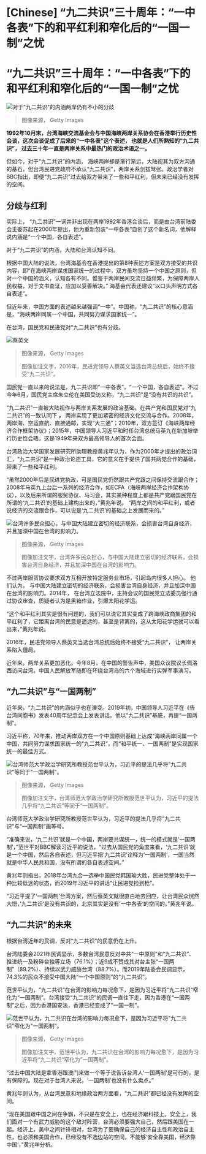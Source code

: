 # [Chinese] “九二共识”三十周年：“一中各表”下的和平红利和窄化后的“一国一制”之忧

#  “九二共识”三十周年：“一中各表”下的和平红利和窄化后的“一国一制”之忧


![对于"九二共识"的内涵两岸仍有不小的分歧](_127340082_gettyimages-976206140.jpg)

> 图像来源，  Getty Images

**1992年10月末，台湾海峡交流基金会与中国海峡两岸关系协会在香港举行历史性会谈，这次会谈促成了后来的“一中各表”这个表述， 也就是人们所熟知的“九二共识”， 过去三十年一直是两岸关系中最热门的政治术语之一。**

但如今，对于“九二共识”的内涵， 海峡两岸却是渐行渐远，大陆视其为双方沟通的基石，但台湾民进党政府不承认“九二共识”，两岸关系剑拔弩张。政治学者对BBC指出，即便“九二共识”过去给双方带来了一些和平红利，但未来已经没有发挥的空间。

##  分歧与红利

实际上， “九二共识”一词并非出现在两岸1992年香港会谈后，而是由台湾前陆委会主委苏起在2000年提出，他为重新包装“一中各表”自创了这个新名词，他解释说内涵是“一个中国，各自表述”。

对于“九二共识”的内涵，大陆和台湾认知不同。

根据中国大陆的说法，台湾海基会在香港提出的第8种表述方案是双方接受的共识内容，即“在海峡两岸谋求国家统一的过程中，双方虽均坚持一个中国之原则，但对一个中国的涵义，认知各有不同。惟鉴于两岸民间交流日益频繁，为保障两岸人民权益，对于文书查证，应加以妥善解决。” 海基会代表还建议“以口头声明方式各自表述”。

但近年来，中国方面的表述越来越强调“一中”。中国称，“九二共识”的核心意涵是，“海峡两岸同属一个中国，共同努力谋求国家统一”。

在台湾，国民党和民进党对“九二共识”也有分歧。

![蔡英文](_127340089_gettyimages-1236291127.jpg)

> 图像来源，  Getty Images
>
> 图像加注文字，2016年，民进党领导人蔡英文当选台湾总统后，始终不接受“九二共识”。

国民党一直以来的说法是，九二共识即“一中各表”，“一个中国，各自表述”。不过今年6月，国民党主席朱立伦在美国受访又称，“九二共识”是“没有共识的共识”。

“九二共识”一直被大陆视作与两岸关系发展的政治基础。在共产党和国民党对“九二共识”的一致认同下 **，** 两岸实现了更加紧密的经济文化交流与合作。2008年，两岸海、空运直航、直接通邮，实现“大三通”；2010年，双方签订《海峡两岸经济合作框架协议》；2015年，中国领导人习近平和时任台湾总统马英九在新加坡举行历史性会晤，这是1949年来双方最高领导人的首次会面。

台湾政治大学国家发展研究所助理教授黄兆年认为，作为2000年才提出的政治词汇，“九二共识”是一种政治论述工具，它的意义在于提供了国共两党合作的基础，带来了一些和平红利。

“虽然2000年后是民进党执政，可是国民党仍然跟共产党跟之间保持交流跟合作； 2008年马英九上台后一系列的经济合作，如ECFA（海峡两岸经济合作架构协议），以及后来所谓的服贸协议、马习会，其实某种程度上都是共产党跟国民党在所谓的‘九二共识’的基础上建构出来的，”黄兆年说。 “两岸之间的和平红利，或者说经济的交流跟合作，可以说是‘九二共识’的基础之上发展而来的。”

![台湾许多民众担心，与中国大陆建立密切的经济联系，会损害台湾自身经济，并且加深中国在台湾的影响力。](_127340084_gettyimages-480017931.jpg)

> 图像来源，  Getty Images
>
> 图像加注文字，台湾许多民众担心，与中国大陆建立密切的经济联系，会损害台湾自身经济，并且加深中国在台湾的影响力。

不过两岸服贸协议要求双方互相开放特定服务业市场，引起岛内很多人担心。 他们认为， 与中国大陆建立密切的经济联系，会损害台湾自身经济，并且加深中国在台湾的影响力。2014年， 在台湾立法院中，主持会议的国民党立法委员强行通过协议审查，质疑者认为是黑箱作业，引爆太阳花学运。

“这个和平红利其实是很有问题的，我们可以说它其实变成了跨海峡政商集团的和平红利了，它距离台湾的民意是遥远的，甚至是背离的，这从太阳花学运就可以看出来，”黄兆年说。

2016年，民进党领导人蔡英文当选台湾总统后始终不接受“九二共识”， 让两岸关系陷入僵局。

近年来，两岸关系更加恶化。今年8月，在中国的警告声中，美国众议院议长佩洛西访问台湾。中国人民解放军随即在环绕台湾岛的六个海域进行实弹军事演习。

##  “九二共识”与“一国两制”

近年来，“九二共识”的内涵似乎也在演变。2019年初，中国领导人习近平在《告台湾同胞书》发表40周年纪念会上发表讲话。他以“九二共识”基底，再提“一国两制”。

习近平称，70年来，推动两岸双方在一个中国原则基础上达成“海峡两岸同属一个中国，共同努力谋求国家统一的“九二共识”，而“和平统一、一国两制”是实现国家统一的最佳方式。

![台湾师范大学政治学研究所教授范世平认为，习近平的提法几乎将"九二共识"等同于"一国两制"。](_127340085_gettyimages-1413810471.jpg)

> 图像来源，  Getty Images
>
> 图像加注文字，台湾师范大学政治学研究所教授范世平认为，习近平的提法几乎将“九二共识”等同于“一国两制”。

台湾师范大学政治学研究所教授范世平认为，习近平的提法几乎将“九二共识”与“一国两制”画等号。

“准确来说，‘九二共识’就是一个中国，两岸要共谋统一，统一的模式就是‘一国两制’，”范世平对BBC解读习近平的说法，“过去从国民党的角度来看，‘九二共识’就是一个中国，然后各自表述，但习近平把‘九二共识’诠释为‘一国两制’，一国当然就是中华人民共和国，没有所谓的各自表述空间。”

黄兆年则指出，2018年台湾九合一选举中国民党韩国瑜大胜，民进党整体处于一种比较低迷的状态，而2019年习近平的讲话“让民进党捡到枪”。

“习近平提了‘一国两制’台湾方案，然后蔡英文就很直白地去回应，让台湾民众恍然大悟，’九二共识‘是没有共识的，北京其实是没有’一中各表‘的空间的。”黄兆年说。

##  “九二共识”的未来

根据台湾近年的民调，反对“九二共识”的民意仍在上升。

台湾陆委会2021年民调显示，多数台湾民意反对中共“一中原则”和“九二共识”、推进统一及粉碎台独等立场（76.1%）；近9成不赞成其对台主张“一国两制”（89.2%）、持续以武力威胁台湾（88.7%）。而2019年陆委会民调显示，74.3%的民众不接受中国大陆“一个中国原则”的“九二共识”。

范世平认为，“九二共识”在台湾的影响力每况愈下，是因为习近平将“九二共识”窄化为“一国两制”。台湾接受“九二共识”的民调一直往下走，因为香港在“一国两制”之后，因为香港国安法，香港已经变成了“一国一制”。

![范世平认为，九二共识在台湾的影响力每况愈下，是因为习近平将"九二共识"窄化为"一国两制"。](_127340087_gettyimages-1235629800.jpg)

> 图像来源，  Getty Images
>
> 图像加注文字，范世平认为，九二共识在台湾的影响力每况愈下，是因为习近平将“九二共识“窄化为”一国两制”。

“过去中国大陆是拿香港跟澳门来做一个等于说告诉台湾人‘一国两制’是可行的，是有保障的。现在对于台湾人来说，‘一国两制’也没有什么卖点。”

黄兆年则认为，从台湾民意和地缘政治两方面看，“九二共识”都已经没有发挥的空间。

“现在美国跟中国之间在争霸，不只是在安全上，也在经济跟科技上。安全上，我们面对一个有武力威胁的这个敌对阵营，台湾必须要强大自己，然后跟美国在一起。经济上，美中之间针锋相对，台湾为了要确保自己的经济自主性和政治自主性，也必须和美国合作，已经没有不选边站的空间，不能够‘安全靠美国，经济靠中国’，”黄兆年分析。


